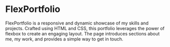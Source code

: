 # FlexPortfolio
FlexPortfolio is a responsive and dynamic showcase of my skills and projects. Crafted using HTML and CSS, this portfolio leverages the power of flexbox to create an engaging layout. The page introduces sections about me, my work, and provides a simple way to get in touch.
